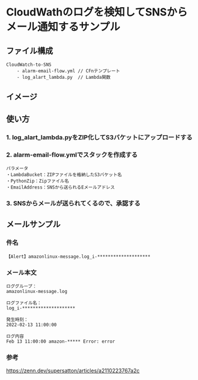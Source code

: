 # CloudWathのログを検知してSNSからメール通知するサンプル

## ファイル構成
```
CloudWatch-to-SNS
    - alarm-email-flow.yml // CFnテンプレート 
    - log_alart_lambda.py  // Lambda関数 
```

## イメージ


## 使い方

### 1. log_alart_lambda.pyをZIP化してS3バケットにアップロードする

### 2. alarm-email-flow.ymlでスタックを作成する
```
パラメータ
・LambdaBucket：ZIPファイルを格納したS3バケット名
・PythonZip：Zipファイル名
・EmailAddress：SNSから送られるEメールアドレス
```

### 3. SNSからメールが送られてくるので、承認する


## メールサンプル
### 件名
```
【Alert】amazonlinux-message.log_i-********************
```

### メール本文
```
ロググループ：
amazonlinux-message.log

ログファイル名：
log_i-********************

発生時刻：
2022-02-13 11:00:00

ログ内容
Feb 13 11:00:00 amazon-***** Error: error
```

### 参考
https://zenn.dev/supersatton/articles/a2110223767a2c